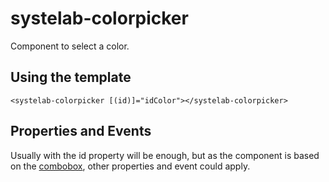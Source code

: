 # systelab-colorpicker

Component to select a color.

## Using the template

```
<systelab-colorpicker [(id)]="idColor"></systelab-colorpicker>
```

## Properties and Events

Usually with the id property will be enough, but as the component is based on the [combobox](../combobox), other properties and event could apply.

